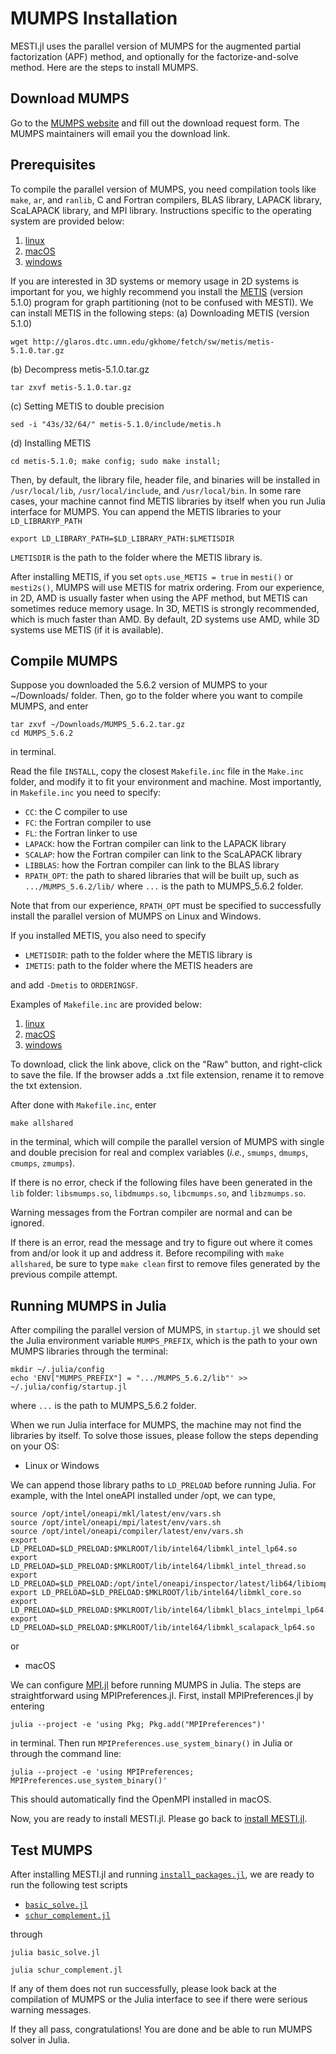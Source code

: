 # MUMPS Installation
MESTI.jl uses the parallel version of MUMPS for the augmented partial factorization (APF) method, and optionally for the factorize-and-solve method. Here are the steps to install MUMPS.

## Download MUMPS
Go to the [MUMPS website](https://mumps-solver.org/index.php?page=dwnld) and fill out the download request form. The MUMPS maintainers will email you the download link.

## Prerequisites
To compile the parallel version of MUMPS, you need compilation tools like <code>make</code>, <code>ar</code>, and <code>ranlib</code>, C and Fortran compilers, BLAS library, LAPACK library, ScaLAPACK library, and MPI library. Instructions specific to the operating system are provided below:
1. [linux](./linux)
2. [macOS](./macOS)
3. [windows](./windows)

If you are interested in 3D systems or memory usage in 2D systems is important for you, we highly recommend you install the [METIS](http://glaros.dtc.umn.edu/gkhome/metis/metis/overview) (version 5.1.0) program for graph partitioning (not to be confused with MESTI). We can install METIS in the following steps:
(a) Downloading METIS (version 5.1.0)
```shell
wget http://glaros.dtc.umn.edu/gkhome/fetch/sw/metis/metis-5.1.0.tar.gz
```
(b) Decompress metis-5.1.0.tar.gz
```shell
tar zxvf metis-5.1.0.tar.gz
```
(c) Setting METIS to double precision
```shell
sed -i "43s/32/64/" metis-5.1.0/include/metis.h
```
(d) Installing METIS
```shell
cd metis-5.1.0; make config; sudo make install;
```
Then, by default, the library file, header file, and binaries will be installed in `/usr/local/lib`, `/usr/local/include`, and `/usr/local/bin`. In some rare cases, your machine cannot find METIS libraries by itself when you run Julia interface for MUMPS. You can append the METIS libraries to your `LD_LIBRARYP_PATH`
```shell
export LD_LIBRARY_PATH=$LD_LIBRARY_PATH:$LMETISDIR
```

`LMETISDIR` is the path to the folder where the METIS library is.

After installing METIS, if you set <code>opts.use_METIS = true</code> in <code>mesti()</code> or <code>mesti2s()</code>, MUMPS will use METIS for matrix ordering. From our experience, in 2D, AMD is usually faster when using the APF method, but METIS can sometimes reduce memory usage. In 3D, METIS is strongly recommended, which is much faster than AMD. By default, 2D systems use AMD, while 3D systems use METIS (if it is available).

## Compile MUMPS
Suppose you downloaded the 5.6.2 version of MUMPS to your ~/Downloads/ folder. Then, go to the folder where you want to compile MUMPS, and enter
```shell
tar zxvf ~/Downloads/MUMPS_5.6.2.tar.gz
cd MUMPS_5.6.2
```
in terminal.

Read the file <code>INSTALL</code>, copy the closest <code>Makefile.inc</code> file in the <code>Make.inc</code> folder, and modify it to fit your environment and machine. Most importantly, in <code>Makefile.inc</code> you need to specify:
 - <code>CC</code>: the C compiler to use
 - <code>FC</code>: the Fortran compiler to use
 - <code>FL</code>: the Fortran linker to use
 - <code>LAPACK</code>: how the Fortran compiler can link to the LAPACK library
 - <code>SCALAP</code>: how the Fortran compiler can link to the ScaLAPACK library
 - <code>LIBBLAS</code>: how the Fortran compiler can link to the BLAS library
 - <code>RPATH_OPT</code>: the path to shared libraries that will be built up, such as <code>.../MUMPS_5.6.2/lib/</code>
where <code>...</code> is the path to MUMPS_5.6.2 folder. 

Note that from our experience, <code>RPATH_OPT</code> must be specified to successfully install the parallel version of MUMPS on Linux and Windows.

If you installed METIS, you also need to specify
 - <code>LMETISDIR</code>: path to the folder where the METIS library is
 - <code>IMETIS</code>: path to the folder where the METIS headers are

and add <code>-Dmetis</code> to <code>ORDERINGSF</code>.

Examples of <code>Makefile.inc</code> are provided below:
1. [linux](./linux/Makefile.inc)
2. [macOS](./macOS/Makefile.inc)
3. [windows](./windows/Makefile.inc)

To download, click the link above, click on the "Raw" button, and right-click to save the file. If the browser adds a .txt file extension, rename it to remove the txt extension.

After done with <code>Makefile.inc</code>, enter
```shell
make allshared
```
in the terminal, which will compile the parallel version of MUMPS with single and double precision for real and complex variables (*i.e.*, <code>smumps</code>, <code>dmumps</code>, <code>cmumps</code>, <code>zmumps</code>).

If there is no error, check if the following files have been generated in the <code>lib</code> folder: <code>libsmumps.so</code>, <code>libdmumps.so</code>, <code>libcmumps.so</code>, and <code>libzmumps.so</code>.

Warning messages from the Fortran compiler are normal and can be ignored.

If there is an error, read the message and try to figure out where it comes from and/or look it up and address it. Before recompiling with <code>make allshared</code>, be sure to type <code>make clean</code> first to remove files generated by the previous compile attempt.

## Running MUMPS in Julia
After compiling the parallel version of MUMPS, in <code>startup.jl</code> we should set the Julia environment variable <code>MUMPS_PREFIX</code>, which is the path to your own MUMPS libraries through the terminal: 

```shell
mkdir ~/.julia/config
echo 'ENV["MUMPS_PREFIX"] = ".../MUMPS_5.6.2/lib"' >> ~/.julia/config/startup.jl
```

where <code>...</code> is the path to MUMPS_5.6.2 folder.


When we run Julia interface for MUMPS, the machine may not find the libraries by itself. To solve those issues, please follow the steps depending on your OS:

- Linux or Windows

We can append those library paths to `LD_PRELOAD` before running Julia. For example, with the Intel oneAPI installed under /opt, we can type,

```shell
source /opt/intel/oneapi/mkl/latest/env/vars.sh
source /opt/intel/oneapi/mpi/latest/env/vars.sh
source /opt/intel/oneapi/compiler/latest/env/vars.sh
export LD_PRELOAD=$LD_PRELOAD:$MKLROOT/lib/intel64/libmkl_intel_lp64.so
export LD_PRELOAD=$LD_PRELOAD:$MKLROOT/lib/intel64/libmkl_intel_thread.so
export LD_PRELOAD=$LD_PRELOAD:/opt/intel/oneapi/inspector/latest/lib64/libiomp5.so
export LD_PRELOAD=$LD_PRELOAD:$MKLROOT/lib/intel64/libmkl_core.so
export LD_PRELOAD=$LD_PRELOAD:$MKLROOT/lib/intel64/libmkl_blacs_intelmpi_lp64.so
export LD_PRELOAD=$LD_PRELOAD:$MKLROOT/lib/intel64/libmkl_scalapack_lp64.so
```

or

- macOS

We can configure [MPI.jl](https://juliaparallel.org/MPI.jl/stable/configuration/) before running MUMPS in Julia. The steps are straightforward using MPIPreferences.jl. First, install MPIPreferences.jl by entering
```
julia --project -e 'using Pkg; Pkg.add("MPIPreferences")'
```
in terminal. Then run <code>MPIPreferences.use_system_binary()</code> in Julia or through the command line:
```
julia --project -e 'using MPIPreferences; MPIPreferences.use_system_binary()'
```
This should automatically find the OpenMPI installed in macOS.

Now, you are ready to install MESTI.jl. Please go back to [install MESTI.jl](../#installation).

## Test MUMPS

After installing MESTI.jl and running <code>[install_packages.jl](../test/install_packages.jl)</code>, we are ready to run the following test scripts

- <code>[basic_solve.jl](basic_solve.jl)</code>
- <code>[schur_complement.jl](schur_complement.jl)</code>

through 

```shell
julia basic_solve.jl
```

```shell
julia schur_complement.jl
```

If any of them does not run successfully, please look back at the compilation of MUMPS or the Julia interface to see if there were serious warning messages.

If they all pass, congratulations! You are done and be able to run MUMPS solver in Julia.